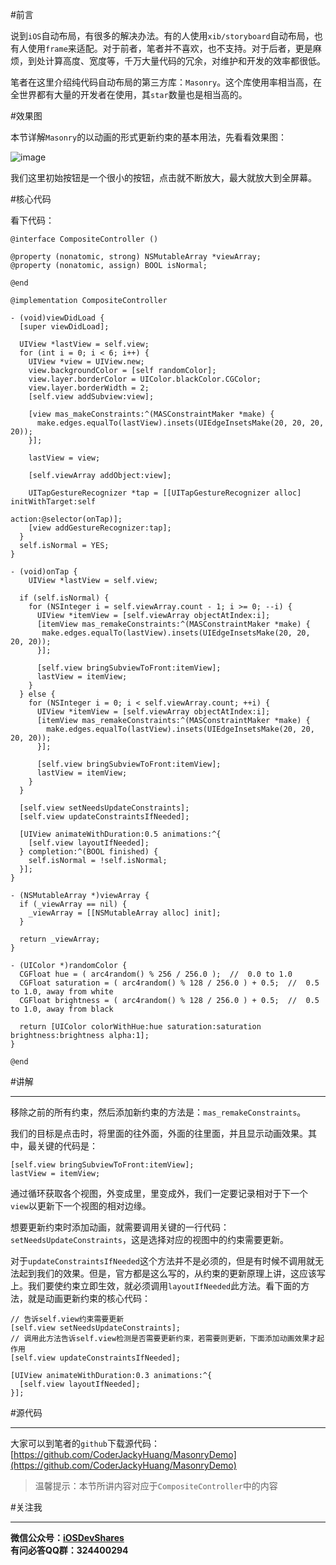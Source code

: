 #前言

说到`iOS`自动布局，有很多的解决办法。有的人使用`xib/storyboard`自动布局，也有人使用`frame`来适配。对于前者，笔者并不喜欢，也不支持。对于后者，更是麻烦，到处计算高度、宽度等，千万大量代码的冗余，对维护和开发的效率都很低。

笔者在这里介绍纯代码自动布局的第三方库：`Masonry`。这个库使用率相当高，在全世界都有大量的开发者在使用，其`star`数量也是相当高的。


#效果图


本节详解`Masonry`的以动画的形式更新约束的基本用法，先看看效果图：

![image](http://www.henishuo.com/wp-content/uploads/2015/11/AB54C6FE-4C8B-49AF-B42F-1D6D26B1E34A-e1458443724857.jpg)

我们这里初始按钮是一个很小的按钮，点击就不断放大，最大就放大到全屏幕。

#核心代码


看下代码：

```
@interface CompositeController ()

@property (nonatomic, strong) NSMutableArray *viewArray;
@property (nonatomic, assign) BOOL isNormal;

@end

@implementation CompositeController

- (void)viewDidLoad {
  [super viewDidLoad];
  
  UIView *lastView = self.view;
  for (int i = 0; i < 6; i++) {
    UIView *view = UIView.new;
    view.backgroundColor = [self randomColor];
    view.layer.borderColor = UIColor.blackColor.CGColor;
    view.layer.borderWidth = 2;
    [self.view addSubview:view];
    
    [view mas_makeConstraints:^(MASConstraintMaker *make) {
      make.edges.equalTo(lastView).insets(UIEdgeInsetsMake(20, 20, 20, 20));
    }];
    
    lastView = view;
    
    [self.viewArray addObject:view];
    
    UITapGestureRecognizer *tap = [[UITapGestureRecognizer alloc] initWithTarget:self
                                                                          action:@selector(onTap)];
    [view addGestureRecognizer:tap];
  }
  self.isNormal = YES;
}

- (void)onTap {
    UIView *lastView = self.view;
  
  if (self.isNormal) {
    for (NSInteger i = self.viewArray.count - 1; i >= 0; --i) {
      UIView *itemView = [self.viewArray objectAtIndex:i];
      [itemView mas_remakeConstraints:^(MASConstraintMaker *make) {
       make.edges.equalTo(lastView).insets(UIEdgeInsetsMake(20, 20, 20, 20));
      }];
      
      [self.view bringSubviewToFront:itemView];
      lastView = itemView;
    }
  } else {
    for (NSInteger i = 0; i < self.viewArray.count; ++i) {
      UIView *itemView = [self.viewArray objectAtIndex:i];
      [itemView mas_remakeConstraints:^(MASConstraintMaker *make) {
        make.edges.equalTo(lastView).insets(UIEdgeInsetsMake(20, 20, 20, 20));
      }];
      
      [self.view bringSubviewToFront:itemView];
      lastView = itemView;
    }
  }
  
  [self.view setNeedsUpdateConstraints];
  [self.view updateConstraintsIfNeeded];
  
  [UIView animateWithDuration:0.5 animations:^{
    [self.view layoutIfNeeded];
  } completion:^(BOOL finished) {
    self.isNormal = !self.isNormal;
  }];
}

- (NSMutableArray *)viewArray {
  if (_viewArray == nil) {
    _viewArray = [[NSMutableArray alloc] init];
  }
  
  return _viewArray;
}

- (UIColor *)randomColor {
  CGFloat hue = ( arc4random() % 256 / 256.0 );  //  0.0 to 1.0
  CGFloat saturation = ( arc4random() % 128 / 256.0 ) + 0.5;  //  0.5 to 1.0, away from white
  CGFloat brightness = ( arc4random() % 128 / 256.0 ) + 0.5;  //  0.5 to 1.0, away from black
  
  return [UIColor colorWithHue:hue saturation:saturation brightness:brightness alpha:1];
}

@end
```

#讲解

---
移除之前的所有约束，然后添加新约束的方法是：`mas_remakeConstraints`。

我们的目标是点击时，将里面的往外面，外面的往里面，并且显示动画效果。其中，最关键的代码是：

```
[self.view bringSubviewToFront:itemView];
lastView = itemView;
```

通过循环获取各个视图，外变成里，里变成外，我们一定要记录相对于下一个`view`以更新下一个视图的相对边缘。


想要更新约束时添加动画，就需要调用关键的一行代码：`setNeedsUpdateConstraints`，这是选择对应的视图中的约束需要更新。

对于`updateConstraintsIfNeeded`这个方法并不是必须的，但是有时候不调用就无法起到我们的效果。但是，官方都是这么写的，从约束的更新原理上讲，这应该写上。我们要使约束立即生效，就必须调用`layoutIfNeeded`此方法。看下面的方法，就是动画更新约束的核心代码：

```
// 告诉self.view约束需要更新
[self.view setNeedsUpdateConstraints];
// 调用此方法告诉self.view检测是否需要更新约束，若需要则更新，下面添加动画效果才起作用
[self.view updateConstraintsIfNeeded];

[UIView animateWithDuration:0.3 animations:^{
  [self.view layoutIfNeeded];
}];
```

#源代码

---
大家可以到笔者的`github`下载源代码：[https://github.com/CoderJackyHuang/MasonryDemo](https://github.com/CoderJackyHuang/MasonryDemo)

> 温馨提示：本节所讲内容对应于`CompositeController`中的内容

#关注我

---
**微信公众号：[iOSDevShares]()**<br>
**有问必答QQ群：324400294**
